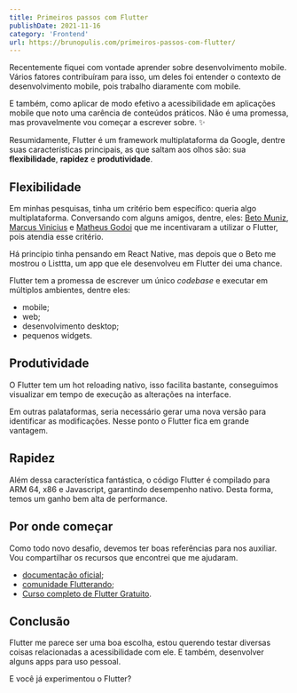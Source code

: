 ```yaml
---
title: Primeiros passos com Flutter
publishDate: 2021-11-16
category: 'Frontend'
url: https://brunopulis.com/primeiros-passos-com-flutter/
---
```


Recentemente fiquei com vontade aprender sobre desenvolvimento mobile. Vários fatores contribuíram para isso, um deles foi entender o contexto de desenvolvimento mobile, pois trabalho diaramente com mobile.

E também, como aplicar de modo efetivo a acessibilidade em aplicações mobile que noto uma carência de conteúdos práticos. Não é uma promessa, mas provavelmente vou começar a escrever sobre. ✨

Resumidamente, Flutter é um framework multiplataforma da Google, dentre suas características principais, as que saltam aos olhos são: sua **flexibilidade**, **rapidez** e **produtividade**.

## Flexibilidade

Em minhas pesquisas, tinha um critério bem específico: queria algo multiplataforma. Conversando com alguns amigos, dentre, eles: [Beto Muniz](https://www.linkedin.com/in/obetomuniz/), [Marcus Vinicius](https://www.linkedin.com/in/mvfsilva/) e [Matheus Godoi](https://www.linkedin.com/in/developmatt/) que me incentivaram a utilizar o Flutter, pois atendia esse critério.

Há princípio tinha pensando em React Native, mas depois que o Beto me mostrou o Listtta, um app que ele desenvolveu em Flutter dei uma chance.

Flutter tem a promessa de escrever um único _codebase_ e executar em múltiplos ambientes, dentre eles:

- mobile;
- web;
- desenvolvimento desktop;
- pequenos widgets.

## Produtividade

O Flutter tem um hot reloading nativo, isso facilita bastante, conseguimos visualizar em tempo de execução as alterações na interface.

Em outras palataformas, seria necessário gerar uma nova versão para identificar as modificações. Nesse ponto o Flutter fica em grande vantagem.

## Rapidez

Além dessa característica fantástica, o código Flutter é compilado para ARM 64, x86 e Javascript, garantindo desempenho nativo. Desta forma, temos um ganho bem alta de performance.

## Por onde começar

Como todo novo desafio, devemos ter boas referências para nos auxiliar. Vou compartilhar os recursos que encontrei que me ajudaram.

- [documentação oficial](https://flutter.dev/docs/);
- [comunidade Flutterando](https://flutterando.com.br);
- [Curso completo de Flutter Gratuito](https://www.youtube.com/watch?v=XeUiJJN0vsE&list=PLlBnICoI-g-d-J57QIz6Tx5xtUDGQdBFB).

## Conclusão

Flutter me parece ser uma boa escolha, estou querendo testar diversas coisas relacionadas a acessibilidade com ele. E também, desenvolver alguns apps para uso pessoal.

E você já experimentou o Flutter?
